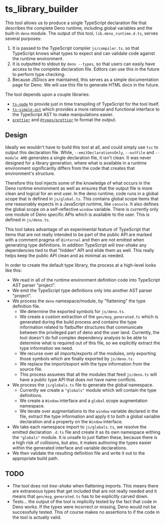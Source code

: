 # ts_library_builder

This tool allows us to produce a single TypeScript declaration file that
describes the complete Deno runtime, including global variables and the built-in
`deno` module. The output of this tool, `lib.deno_runtime.d.ts`, serves several
purposes:

1. It is passed to the TypeScript compiler `js/compiler.ts`, so that TypeScript
   knows what types to expect and can validate code against the runtime
   environment.
2. It is outputted to stdout by `deno --types`, so that users can easily have
   access to the complete declaration file. Editors can use this in the future
   to perform type checking.
3. Because JSDocs are maintained, this serves as a simple documentation page for
   Deno. We will use this file to generate HTML docs in the future.

The tool depends upon a couple libraries:

- [`ts-node`](https://www.npmjs.com/package/ts-node) to provide just in time
  transpiling of TypeScript for the tool itself.
- [`ts-simple-ast`](https://www.npmjs.com/package/ts-simple-ast) which provides
  a more rational and functional interface to the TypeScript AST to make
  manipulations easier.
- [`prettier`](https://www.npmjs.com/package/prettier) and
  [`@types/prettier`](https://www.npmjs.com/package/@types/prettier) to format
  the output.

## Design

Ideally we wouldn't have to build this tool at all, and could simply use `tsc`
to output this declaration file. While, `--emitDeclarationsOnly`, `--outFile`
and `--module AMD` generates a single declaration file, it isn't clean. It was
never designed for a library generation, where what is available in a runtime
environment significantly differs from the code that creates that environment's
structure.

Therefore this tool injects some of the knowledge of what occurs in the Deno
runtime environment as well as ensures that the output file is more clean and
logical for an end user. In the deno runtime, code runs in a global scope that
is defined in `js/global.ts`. This contains global scope items that one
reasonably expects in a JavaScript runtime, like `console`. It also defines the
global scope on a self-reflective `window` variable. There is currently only one
module of Deno specific APIs which is available to the user. This is defined in
`js/deno.ts`.

This tool takes advantage of an experimental feature of TypeScript that items
that are not really intended to be part of the public API are marked with a
comment pragma of `@internal` and then are not emitted when generating type
definitions. In addition TypeScript will _tree-shake_ any dependencies tied to
that "hidden" API and elide them as well. This really helps keep the public API
clean and as minimal as needed.

In order to create the default type library, the process at a high-level looks
like this:

- We read in all of the runtime environment definition code into TypeScript AST
  parser "project".
- We emit the TypeScript type definitions only into another AST parser
  "project".
- We process the `deno` namespace/module, by "flattening" the type definition
  file.
  - We determine the exported symbols for `js/deno.ts`.
  - We create a custom extraction of the `gen/msg_generated.ts` which is
    generated during the build process and contains the type information related
    to flatbuffer structures that communicate between the privileged part of
    deno and the user land. Currently, the tool doesn't do full complex
    dependency analysis to be able to determine what is required out of this
    file, so we explicitly extract the type information we need.
  - We recurse over all imports/exports of the modules, only exporting those
    symbols which are finally exported by `js/deno.ts`.
  - We replace the import/export with the type information from the source file.
  - This process assumes that all the modules that feed `js/deno.ts` will have a
    public type API that does not have name conflicts.
- We process the `js/globals.ts` file to generate the global namespace.
  - Currently we create a `"globals"` module which will contain the type
    definitions.
  - We create a `Window` interface and a `global` scope augmentation namespace.
  - We iterate over augmentations to the `window` variable declared in the file,
    extract the type information and apply it to both a global variable
    declaration and a property on the `Window` interface.
- We take each namespace import to `js/globals.ts`, we resolve the emitted
  declaration `.d.ts` file and create it as its own namespace withing the
  `"globals"` module. It is unsafe to just flatten these, because there is a
  high risk of collisions, but also, it makes authoring the types easier within
  the generated interface and variable declarations.
- We then validate the resulting definition file and write it out to the
  appropriate build path.

## TODO

- The tool does not _tree-shake_ when flattening imports. This means there are
  extraneous types that get included that are not really needed and it means
  that `gen/msg_generated.ts` has to be explicitly carved down.
- Tests... the output of the tool is implicitly tested by the fact that code in
  Deno works. If the types were incorrect or missing, Deno would not be
  successfully tested. This of course makes no assertions to if the code in the
  tool is actually valid.
